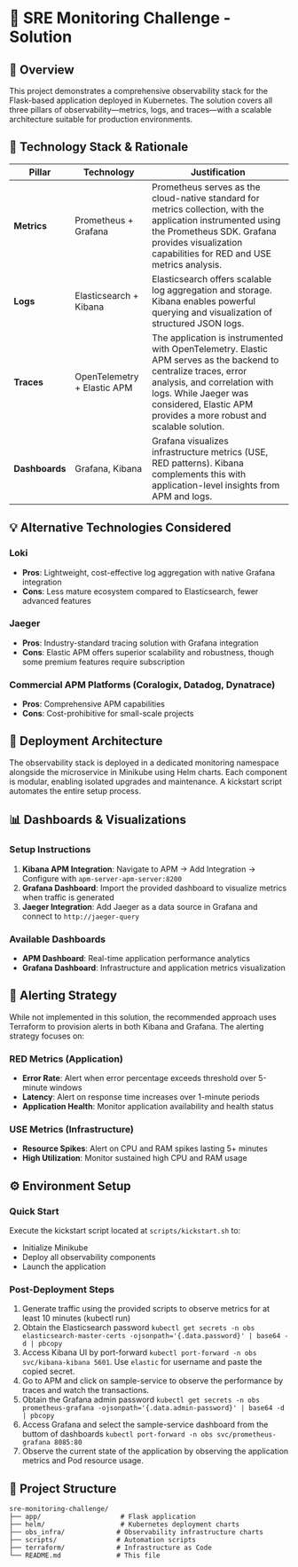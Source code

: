 # 🚀 SRE Monitoring Challenge - Solution

## 📖 Overview

This project demonstrates a comprehensive observability stack for the Flask-based application deployed in Kubernetes. The solution covers all three pillars of observability—metrics, logs, and traces—with a scalable architecture suitable for production environments.

## 🧠 Technology Stack & Rationale

| Pillar         | Technology                          | Justification                                                                                                                        |
| -------------- | ------------------------------------ | ------------------------------------------------------------------------------------------------------------------------------------ |
| **Metrics**    | Prometheus + Grafana                 | Prometheus serves as the cloud-native standard for metrics collection, with the application instrumented using the Prometheus SDK. Grafana provides visualization capabilities for RED and USE metrics analysis. |
| **Logs**       | Elasticsearch + Kibana               | Elasticsearch offers scalable log aggregation and storage. Kibana enables powerful querying and visualization of structured JSON logs. |
| **Traces**     | OpenTelemetry + Elastic APM          | The application is instrumented with OpenTelemetry. Elastic APM serves as the backend to centralize traces, error analysis, and correlation with logs. While Jaeger was considered, Elastic APM provides a more robust and scalable solution. |
| **Dashboards** | Grafana, Kibana                      | Grafana visualizes infrastructure metrics (USE, RED patterns). Kibana complements this with application-level insights from APM and logs. |

## 💡 Alternative Technologies Considered

### Loki
- **Pros**: Lightweight, cost-effective log aggregation with native Grafana integration
- **Cons**: Less mature ecosystem compared to Elasticsearch, fewer advanced features

### Jaeger
- **Pros**: Industry-standard tracing solution with Grafana integration
- **Cons**: Elastic APM offers superior scalability and robustness, though some premium features require subscription

### Commercial APM Platforms (Coralogix, Datadog, Dynatrace)
- **Pros**: Comprehensive APM capabilities
- **Cons**: Cost-prohibitive for small-scale projects

## 🔧 Deployment Architecture

The observability stack is deployed in a dedicated monitoring namespace alongside the microservice in Minikube using Helm charts. Each component is modular, enabling isolated upgrades and maintenance. A kickstart script automates the entire setup process.

## 📊 Dashboards & Visualizations

### Setup Instructions
1. **Kibana APM Integration**: Navigate to APM → Add Integration → Configure with `apm-server-apm-server:8200`
2. **Grafana Dashboard**: Import the provided dashboard to visualize metrics when traffic is generated
3. **Jaeger Integration**: Add Jaeger as a data source in Grafana and connect to `http://jaeger-query`

### Available Dashboards
- **APM Dashboard**: Real-time application performance analytics
- **Grafana Dashboard**: Infrastructure and application metrics visualization

## 🚨 Alerting Strategy

While not implemented in this solution, the recommended approach uses Terraform to provision alerts in both Kibana and Grafana. The alerting strategy focuses on:

### RED Metrics (Application)
- **Error Rate**: Alert when error percentage exceeds threshold over 5-minute windows
- **Latency**: Alert on response time increases over 1-minute periods
- **Application Health**: Monitor application availability and health status

### USE Metrics (Infrastructure)
- **Resource Spikes**: Alert on CPU and RAM spikes lasting 5+ minutes
- **High Utilization**: Monitor sustained high CPU and RAM usage

## ⚙️ Environment Setup

### Quick Start
Execute the kickstart script located at `scripts/kickstart.sh` to:
- Initialize Minikube
- Deploy all observability components
- Launch the application

### Post-Deployment Steps
1. Generate traffic using the provided scripts to observe metrics for at least 10 minutes (kubectl run)
2. Obtain the Elasticsearch password `kubectl get secrets -n obs elasticsearch-master-certs -ojsonpath='{.data.password}' | base64 -d | pbcopy`
3. Access Kibana UI by port-forward `kubectl port-forward -n obs svc/kibana-kibana 5601`. Use `elastic` for username and paste the copied secret.
4. Go to APM and click on sample-service to observe the performance by traces and watch the transactions. 
5. Obtain the Grafana admin password `kubectl get secrets -n obs prometheus-grafana -ojsonpath='{.data.admin-password}' | base64 -d | pbcopy`
6. Access Grafana and select the sample-service dashboard from the buttom of dashboards `kubectl port-forward -n obs svc/prometheus-grafana 8085:80`
7. Observe the current state of the application by observing the application metrics and Pod resource usage.

## 📁 Project Structure

```
sre-monitoring-challenge/
├── app/                    # Flask application
├── helm/                   # Kubernetes deployment charts
├── obs_infra/             # Observability infrastructure charts
├── scripts/               # Automation scripts
├── terraform/             # Infrastructure as Code
└── README.md              # This file
```

